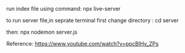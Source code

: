 run index file using command: npx live-server

to run server file,in seprate terminal first change directory : cd server

then: npx nodemon server.js

Reference: https://www.youtube.com/watch?v=ppcBIHv_ZPs
